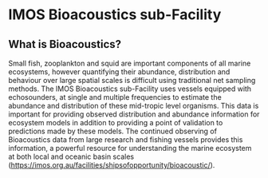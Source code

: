 # IMOS Bioacoustics sub-Facility
## What is Bioacoustics?
Small fish, zooplankton and squid are important components of all marine ecosystems, however quantifying their abundance, distribution and behaviour over large spatial scales is difficult using traditional net sampling methods. The IMOS Bioacoustics sub-Facility uses vessels equipped with echosounders, at single and multiple frequencies to estimate the abundance and distribution of these mid-tropic level organisms. This data is important for providing observed distribution and abundance information for ecosystem models in addition to providing a point of validation to predictions made by these models. The continued observing of Bioacoustics data from large research and fishing vessels provides this information, a powerful resource for understanding the marine ecosystem at both local and oceanic basin scales (https://imos.org.au/facilities/shipsofopportunity/bioacoustic/).
